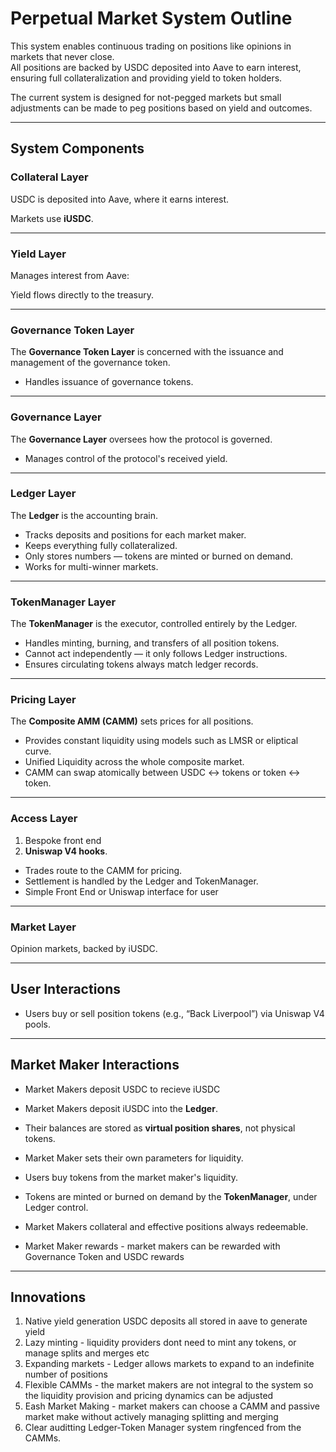 # Perpetual Market System Outline

This system enables continuous trading on positions like opinions in markets that never close.  
All positions are backed by USDC deposited into Aave to earn interest, ensuring full collateralization and providing yield to token holders.  

The current system is designed for not-pegged markets but small adjustments can be made to peg positions based on yield and outcomes.

---

## System Components

### Collateral Layer
USDC is deposited into Aave, where it earns interest.  

Markets use **iUSDC**.  

---

### Yield Layer
Manages interest from Aave:  

Yield flows directly to the treasury.  

---

### Governance Token Layer
The **Governance Token Layer** is concerned with the issuance and management of the governance token.  

- Handles issuance of governance tokens.  

---

### Governance Layer
The **Governance Layer** oversees how the protocol is governed.  

- Manages control of the protocol's received yield.  

---

### Ledger Layer
The **Ledger** is the accounting brain.  

- Tracks deposits and positions for each market maker.  
- Keeps everything fully collateralized.  
- Only stores numbers — tokens are minted or burned on demand.  
- Works for multi-winner markets.  

---

### TokenManager Layer
The **TokenManager** is the executor, controlled entirely by the Ledger.  

- Handles minting, burning, and transfers of all position tokens.  
- Cannot act independently — it only follows Ledger instructions.  
- Ensures circulating tokens always match ledger records.  

---

### Pricing Layer
The **Composite AMM (CAMM)** sets prices for all positions.  
 
- Provides constant liquidity using models such as LMSR or eliptical curve.
- Unified Liquidity across the whole composite market.
- CAMM can swap atomically between USDC ↔ tokens or token ↔ token.  

---

### Access Layer
1) Bespoke front end
2) **Uniswap V4 hooks**.  

- Trades route to the CAMM for pricing.  
- Settlement is handled by the Ledger and TokenManager.  
- Simple Front End or Uniswap interface for user

---

### Market Layer

Opinion markets, backed by iUSDC.  

---

## User Interactions

- Users buy or sell position tokens (e.g., “Back Liverpool”) via Uniswap V4 pools.  

---

## Market Maker Interactions

- Market Makers deposit USDC to recieve iUSDC
- Market Makers deposit iUSDC into the **Ledger**.  
- Their balances are stored as **virtual position shares**, not physical tokens.  
- Market Maker sets their own parameters for liquidity.
- Users buy tokens from the market maker's liquidity.
- Tokens are minted or burned on demand by the **TokenManager**, under Ledger control.  
- Market Makers collateral and effective positions always redeemable.   

- Market Maker rewards - market makers can be rewarded with Governance Token and USDC rewards

---

## Innovations

1) Native yield generation USDC deposits all stored in aave to generate yield
2) Lazy minting - liquidity providers dont need to mint any tokens, or manage splits and merges etc
3) Expanding markets - Ledger allows markets to expand to an indefinite number of positions
4) Flexible CAMMs - the market makers are not integral to the system so the liquidity provision and pricing dynamics can be adjusted
5) Eash Market Making - market makers can choose a CAMM and passive market make without actively managing splitting and merging
6) Clear auditting Ledger-Token Manager system ringfenced from the CAMMs. 



